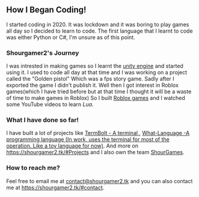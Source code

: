 ## How I Began Coding!

I started coding in 2020. It was lockdown and it was boring to play games all day so I decided to learn to code. The first language that I learnt to code was either Python or C#, I'm unsure as of this point.

### Shourgamer2's Journey

I was intrested in making games so I learnt the [unity engine](https://unity.com) and started using it. I used to code all day at that time and I was working on a project called the "Golden pistol"
Which was a fps story game. Sadly after I exported the game I didn't publish it. Well then I got interest in Roblox games(which I have tried before but at that time I thought it will be a waste of time to make games in Roblox)
So I built [Roblox games](https://roblox.com/groups/11702007/shour-games) and I watched some YouTube videos to learn *Lua*.

### What I have done so far!

I have built a lot of projects like [TermBolt - A terminal ](https://github.com/shourgamer2/termbolt), [What-Language -A programming language (In work, uses the terminal for most of the operation. Like a toy language for now)](https://github.com/what-language).
And more on https://shourgamer2.tk/#Projects and I also own the team [ShourGames](https://github.com/shourgames).

### How to reach me?

Feel free to email me at contact@shourgamer2.tk and you can also contact me at https://shourgamer2.tk/#contact.
